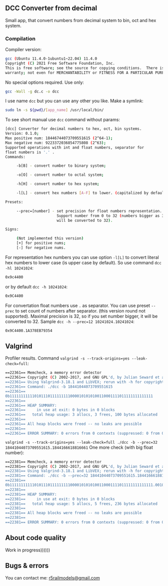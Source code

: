 ## DCC Converter from decimal

Small app, that convert numbers from decimal system
to bin, oct and hex system.

### Compilation

Compiler version:
```bash
gcc (Ubuntu 11.4.0-1ubuntu1~22.04) 11.4.0
Copyright (C) 2021 Free Software Foundation, Inc.
This is free software; see the source for copying conditions.  There is NO
warranty; not even for MERCHANTABILITY or FITNESS FOR A PARTICULAR PURPOSE.
```

No special options required. Use only:
```bash
gcc -Wall -g dc.c -o dcc
```

I use name `dcc` but you can use any other you like.
Make a symlink:
```bash
sudo ln -s ${pwd}/[app_name] /usr/local/bin/
```

To see short manual use `dcc` command without params:
```bash
[dcc] Converter for decimal numbers to hex, oct, bin systems.
Version: 0.1.0;
Max positive num: 18446744073709551615 (2^64-1);
Max negative num: 9223372036854775808 (2^63);
Supported operations with int and float numbers, separator for
float numbers is '.' .
Commands:

	 -b[B] - convert number to binary system;

	 -o[O] - convert number to octal system;

	 -h[H] - convert number to hex system;

	 -l[L] - convert hex numbers [A-F] to lower. (capitalized by default)

Presets:

	 --prec=[number] - set precision for float numbers representation.
	                   Support number from 0 to 32 (numbers bigger as 32
	                   will be converted to 32).

Signs:

	 (Not implemented this version)
	 [+] for positive nums;
	 [-] for negative nums.
```

For representation hex numbers you can use option `-l[L]` to
convert literal hex numbers to lower case (is upper case by default).
So use command `dcc -hl 10241024`:
```bash
0x9c4400
```
or by default `dcc -h 10241024`:
```bash
0x9C4400
```

For convertation float numbers use `.` as separator. You can use
preset `--prec` to set count of numbers after separator.
(this version round not supported).
Maximal precision is 32, so if you set number bigger, it will
be converted to 32. Sample `dcc -h --prec=12 10241024.10241024`:
```bash
0x9C4400.1A378EB79354
```

## Valgrind

Profiler results. Command `valgrind -s --track-origins=yes --leak-check=full`:
```bash
==22361== Memcheck, a memory error detector
==22361== Copyright (C) 2002-2017, and GNU GPL'd, by Julian Seward et al.
==22361== Using Valgrind-3.18.1 and LibVEX; rerun with -h for copyright info
==22361== Command: ./dcc -b 18441044073709551615
==22361== 
0b1111111111101011101111111110000101010100110001111011111111111111
==22361== 
==22361== HEAP SUMMARY:
==22361==     in use at exit: 0 bytes in 0 blocks
==22361==   total heap usage: 3 allocs, 3 frees, 100 bytes allocated
==22361== 
==22361== All heap blocks were freed -- no leaks are possible
==22361== 
==22361== ERROR SUMMARY: 0 errors from 0 contexts (suppressed: 0 from 0)
```

`valgrind -s --track-origins=yes --leak-check=full ./dcc -b --prec=32 18441044073709551615.1844166618816661`
One more check (with big float number):
```bash
==22381== Memcheck, a memory error detector
==22381== Copyright (C) 2002-2017, and GNU GPL'd, by Julian Seward et al.
==22381== Using Valgrind-3.18.1 and LibVEX; rerun with -h for copyright info
==22381== Command: ./dcc -b --prec=32 18441044073709551615.1844166618816661
==22381== 
0b1111111111101011101111111110000101010100110001111011111111111111.00101111001101011110111000101011
==22381== 
==22381== HEAP SUMMARY:
==22381==     in use at exit: 0 bytes in 0 blocks
==22381==   total heap usage: 5 allocs, 5 frees, 236 bytes allocated
==22381== 
==22381== All heap blocks were freed -- no leaks are possible
==22381== 
==22381== ERROR SUMMARY: 0 errors from 0 contexts (suppressed: 0 from 0)
```

## About code quality

Work in progress))))))

## Bugs & errors

You can contact me: r5railmodels@gmail.com

